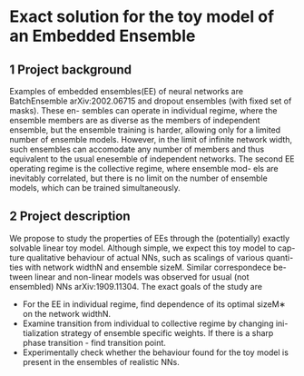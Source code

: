 # Exact solution for the toy model of an Embedded Ensemble



## 1 Project background

Examples of embedded ensembles(EE) of neural networks are BatchEnsemble
arXiv:2002.06715 and dropout ensembles (with fixed set of masks). These en-
sembles can operate in individual regime, where the ensemble members are as
diverse as the members of independent ensemble, but the ensemble training is
harder, allowing only for a limited number of ensemble models. However, in the
limit of infinite network width, such ensembles can accomodate any number of
members and thus equivalent to the usual enesemble of independent networks.
The second EE operating regime is the collective regime, where ensemble mod-
els are inevitably correlated, but there is no limit on the number of ensemble
models, which can be trained simultaneously.

## 2 Project description

We propose to study the properties of EEs through the (potentially) exactly
solvable linear toy model. Although simple, we expect this toy model to cap-
ture qualitative behaviour of actual NNs, such as scalings of various quanti-
ties with network widthN and ensemble sizeM. Similar correspondece be-
tween linear and non-linear models was observed for usual (not ensembled) NNs
arXiv:1909.11304. The exact goals of the study are

- For the EE in individual regime, find dependence of its optimal sizeM∗
    on the network widthN.
- Examine transition from individual to collective regime by changing ini-
    tialization strategy of ensemble specific weights. If there is a sharp phase
    transition - find transition point.
- Experimentally check whether the behaviour found for the toy model is
    present in the ensembles of realistic NNs.
